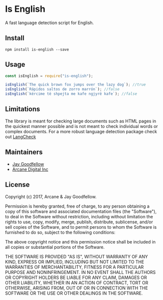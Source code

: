# Is English

A fast language detection script for English.

## Install

```
npm install is-english --save
```

## Usage

```javascript
const isEnglish = require("is-english");

isEnglish(`The quick brown fox jumps over the lazy dog`); //true
isEnglish(`Rápidos saltos de zorro marrón`); //false
isEnglish(`kërcime të shpejta me kafe ngjyrë kafe`); //false
```

## Limitations

The library is meant for checking large documents such as HTML pages in the quickest manner possible and is not meant to check individual words or complex documents. For a more robust language detection package check out [LangCheck](https://www.npmjs.com/package/langcheck)

## Maintainers

- [Jay Goodfellow](https://github.com/jaygoodfellow)
- [Arcane Digital Inc](https://github.com/arcanedigital)

## License

Copyright (c) 2017, Arcane & Jay Goodfellow.

Permission is hereby granted, free of charge, to any person obtaining a copy of this software and associated documentation files (the "Software"), to deal in the Software without restriction, including without limitation the rights to use, copy, modify, merge, publish, distribute, sublicense, and/or sell copies of the Software, and to permit persons to whom the Software is furnished to do so, subject to the following conditions:

The above copyright notice and this permission notice shall be included in all copies or substantial portions of the Software.

THE SOFTWARE IS PROVIDED "AS IS", WITHOUT WARRANTY OF ANY KIND, EXPRESS OR IMPLIED, INCLUDING BUT NOT LIMITED TO THE WARRANTIES OF MERCHANTABILITY, FITNESS FOR A PARTICULAR PURPOSE AND NONINFRINGEMENT. IN NO EVENT SHALL THE AUTHORS OR COPYRIGHT HOLDERS BE LIABLE FOR ANY CLAIM, DAMAGES OR OTHER LIABILITY, WHETHER IN AN ACTION OF CONTRACT, TORT OR OTHERWISE, ARISING FROM, OUT OF OR IN CONNECTION WITH THE SOFTWARE OR THE USE OR OTHER DEALINGS IN THE SOFTWARE.
